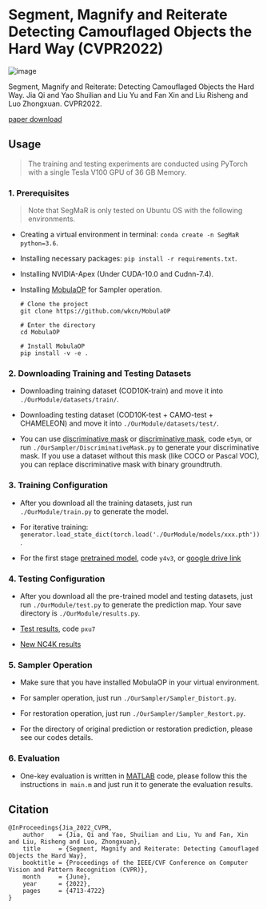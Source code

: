 # Segment, Magnify and Reiterate Detecting Camouflaged Objects the Hard Way (CVPR2022)

![image](https://github.com/YAOSL98/Segment-Magnify-and-Reiterate-Detecting-Camouflaged-Objects-the-Hard-Way/blob/main/Images/overview.jpg)


Segment, Magnify and Reiterate: Detecting Camouflaged Objects the Hard Way. Jia Qi and Yao Shuilian and Liu Yu and Fan Xin and Liu Risheng and Luo Zhongxuan. CVPR2022.

[paper download](https://openaccess.thecvf.com/content/CVPR2022/papers/Jia_Segment_Magnify_and_Reiterate_Detecting_Camouflaged_Objects_the_Hard_Way_CVPR_2022_paper.pdf)

## Usage
> The training and testing experiments are conducted using PyTorch with a single Tesla V100 GPU of 36 GB Memory.

### 1. Prerequisites
> Note that SegMaR is only tested on Ubuntu OS with the following environments. 

- Creating a virtual environment in terminal: `conda create -n SegMaR python=3.6`.

- Installing necessary packages: `pip install -r requirements.txt`.

- Installing NVIDIA-Apex (Under CUDA-10.0 and Cudnn-7.4).

- Installing [MobulaOP](https://github.com/wkcn/mobulaop) for Sampler operation.
  ```
  # Clone the project
  git clone https://github.com/wkcn/MobulaOP
  
  # Enter the directory
  cd MobulaOP
  
  # Install MobulaOP
  pip install -v -e .

### 2. Downloading Training and Testing Datasets

- Downloading training dataset (COD10K-train) and move it into `./OurModule/datasets/train/`.

- Downloading testing dataset (COD10K-test + CAMO-test + CHAMELEON) and move it into `./OurModule/datasets/test/`.

- You can use [discriminative mask](https://drive.google.com/file/d/1q3kTtBUu2WJB67V5S0wiqSr0--H1nwBC/view?usp=sharing) or [discriminative mask](https://pan.baidu.com/s/1uBStnoKPSgqi6btvpJmfLQ), code `e5ym`, or run `./OurSampler/DiscriminativeMask.py` to generate your discriminative mask. If you use a dataset without this mask (like COCO or Pascal VOC), you can replace discriminative mask with binary groundtruth.

### 3. Training Configuration
- After you download all the training datasets, just run `./OurModule/train.py` to generate the model.

- For iterative training: `generator.load_state_dict(torch.load('./OurModule/models/xxx.pth'))`.

- For the first stage [pretrained model](https://pan.baidu.com/s/1JqwWxxCJAA6HgTeb6n1MeQ), code `y4v3`, or [google drive link](https://drive.google.com/file/d/1UIFZTeMETIg9ZendbHNWc39dnpNn-xWl/view?usp=sharing)

### 4. Testing Configuration
- After you download all the pre-trained model and testing datasets, just run `./OurModule/test.py` to generate the prediction map. Your save directory is `./OurModule/results.py`.

- [Test results](https://pan.baidu.com/s/1I1OqBvDahJpzPdG72h6QdA), code `pxu7`

- [New NC4K results](https://drive.google.com/file/d/11VjxUWqQ7UhcI_t5jeY2R5NOJIW885BN/view?usp=sharing)
### 5. Sampler Operation
- Make sure that you have installed MobulaOP in your virtual environment.

- For sampler operation, just run `./OurSampler/Sampler_Distort.py`.

- For restoration operation, just run `./OurSampler/Sampler_Restort.py`.

- For the directory of original prediction or restoration prediction, please see our codes details.

### 6. Evaluation

- One-key evaluation is written in [MATLAB](https://github.com/DengPingFan/CODToolbox) code, please follow this the instructions in` main.m` and just run it to generate the evaluation results.

## Citation
```
@InProceedings{Jia_2022_CVPR,
    author    = {Jia, Qi and Yao, Shuilian and Liu, Yu and Fan, Xin and Liu, Risheng and Luo, Zhongxuan},
    title     = {Segment, Magnify and Reiterate: Detecting Camouflaged Objects the Hard Way},
    booktitle = {Proceedings of the IEEE/CVF Conference on Computer Vision and Pattern Recognition (CVPR)},
    month     = {June},
    year      = {2022},
    pages     = {4713-4722}
}
```
